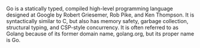 Go is a statically typed, compiled high-level programming language designed at Google by Robert Griesemer, Rob Pike, and Ken Thompson. It is syntactically similar to C, but also has memory safety, garbage collection, structural typing, and CSP-style concurrency. It is often referred to as Golang because of its former domain name, golang.org, but its proper name is Go.
